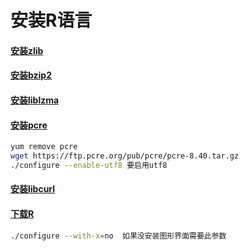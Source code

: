 # 安装R语言
#### [安装zlib](http://www.zlib.net/)
#### [安装bzip2](http://www.bzip.org/downloads.html)
#### [安装liblzma](http://tukaani.org/xz/)
#### [安装pcre](https://ftp.pcre.org/pub/pcre/)
```sh
yum remove pcre
wget https://ftp.pcre.org/pub/pcre/pcre-8.40.tar.gz
./configure --enable-utf8 要启用utf8
```
#### [安装libcurl](https://curl.haxx.se/libcurl/)

#### [下载R](https://www.r-project.org/)
```sh
./configure --with-x=no  如果没安装图形界面需要此参数
```


